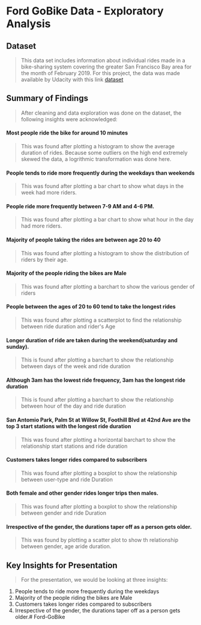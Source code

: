 # Ford GoBike Data - Exploratory Analysis
## Dataset

> This data set includes information about individual rides made in a bike-sharing system covering the greater San Francisco Bay area for the month of February 2019. For this project, the data was made available by Udacity with this link [dataset](https://video.udacity-data.com/topher/2020/October/5f91cf38_201902-fordgobike-tripdata/201902-fordgobike-tripdata.csv)


## Summary of Findings

> After cleaning and data exploration was done on the dataset, the following insights were acknowledged:
#### Most people ride the bike for around 10 minutes
> This was found after plotting a histogram to show the average duration of rides. Because some outliers on the high end extremely skewed the data, a logrithmic transformation was done here.

#### People tends to ride more frequently during the weekdays than weekends
> This was found after plotting a bar chart to show what days in the week had more riders.

#### People ride more frequently between 7-9 AM and 4-6 PM.
> This was found after plotting a bar chart to show what hour in the day had more riders.

#### Majority of people taking the rides are between age 20 to 40
> This was found after plotting a histogram to show the distribution of riders by their age.

#### Majority of the people riding the bikes are Male
> This was found after plotting a barchart to show the various gender of riders

#### People between the ages of 20 to 60 tend to take the longest rides
> This was found after plotting a scatterplot to find the relationship between ride duration and rider's Age

#### Longer duration of ride are taken during the weekend(saturday and sunday).
> This is found after plotting a barchart to show the relationship between days of the week and ride duration

#### Although 3am has the lowest ride frequency, 3am has the longest ride duration
> This is found after plotting a barchart to show the relationship between hour of the day and ride duration

#### San Antomio Park, Palm St at Willow St, Foothill Blvd at 42nd Ave are the top 3 start stations with the longest ride duration
> This was found after plotting a horizontal barchart to show the relationship start stations and ride duration

#### Customers takes longer rides compared to subscribers
> This was found after plotting a boxplot to show the relationship between user-type and ride Duration

#### Both female and other gender rides longer trips then males.
> This was found after plotting a boxplot to show the relationship between gender and ride Duration

#### Irrespective of the gender, the durations taper off as a person gets older.
> This was found by plotting a scatter plot to show th relationship between gender, age aride duration.

## Key Insights for Presentation

> For the presentation, we would be looking at three insights:

1. People tends to ride more frequently during the weekdays
2. Majority of the people riding the bikes are Male
3. Customers takes longer rides compared to subscribers
4. Irrespective of the gender, the durations taper off as a person gets older.# Ford-GoBike
